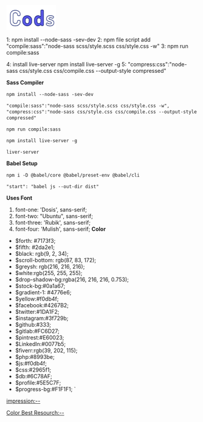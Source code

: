 ![Cods](images/logo.png)

1: npm install --node-sass -sev-dev
2: npm file script  add
  "compile:sass":"node-sass scss/style.scss css/style.css -w" 
3: npm run compile:sass

4: install live-server
  npm install live-server -g
5: "compress:css":"node-sass css/style.css css/compile.css --output-style compressed"

**Sass Compiler**
```Node-sass
npm install --node-sass -sev-dev
```
```script add packeg.js
"compile:sass":"node-sass scss/style.scss css/style.css -w",
"compress:css":"node-sass css/style.css css/compile.css --output-style compressed"
```
```run sass compiler
npm run compile:sass
```
```Install Live Server
npm install live-server -g
```
```run live Server
liver-server
```
**Babel Setup**

```install
npm i -D @babel/core @babel/preset-env @babel/cli
```

```script inside
"start": "babel js --out-dir dist"
```
**Uses Font**
1. font-one: 'Dosis', sans-serif;
2. font-two: "Ubuntu", sans-serif;
3. font-three: 'Rubik', sans-serif;
4. font-four: 'Mulish', sans-serif;
**Color**
- $forth: #7173f3;
- $fifth: #2da2e1;
- $black: rgb(9, 2, 34);
- $scroll-bottom: rgb(87, 83, 172);
- $greysh: rgb(216, 216, 216);
- $white:rgb(255, 255, 255);
- $drop-shadow-bg:rgba(216, 216, 216, 0.753);
- $stock-bg:#0a1a67;
- $gradient-1: #4776e6;
- $yellow:#f0db4f;
- $facebook:#4267B2;
- $twitter:#1DA1F2;
- $instagram:#3f729b;
- $github:#333;
- $gitlab:#FC6D27;
- $pintrest:#E60023;
- $LinkedIn:#0077b5;
- $fiverr:rgb(39, 202, 115);
- $php:#8993be;
- $js:#f0db4f;
- $css:#2965f1;
- $db:#6C78AF;
- $profile:#5E5C7F;
- $progress-bg:#F1F1F1;
`

[impression:--](https://jthemes.net/themes/wp/bolby/)

[Color Best Resourch:--](https://webkul.github.io/coolhue/)